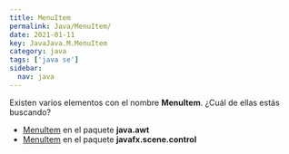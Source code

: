 ```yaml
---
title: MenuItem
permalink: Java/MenuItem/
date: 2021-01-11
key: JavaJava.M.MenuItem
category: java
tags: ['java se']
sidebar: 
  nav: java
---
```


Existen varios elementos con el nombre **MenuItem**. ¿Cuál de ellas estás buscando?
<ul>
<li><a href="/Java/MenuItem-java-awt/">MenuItem</a> en el paquete <strong>java.awt</strong></li>
<li><a href="/Java/MenuItem-javafx-scene-control/">MenuItem</a> en el paquete <strong>javafx.scene.control</strong></li>
<ul>
